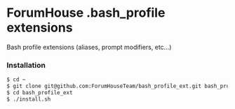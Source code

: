 ForumHouse .bash_profile extensions
================
Bash profile extensions (aliases, prompt modifiers, etc...)

### Installation
```bash
$ cd ~
$ git clone git@github.com:ForumHouseTeam/bash_profile_ext.git bash_profile_ext
$ cd bash_profile_ext
$ ./install.sh
```
